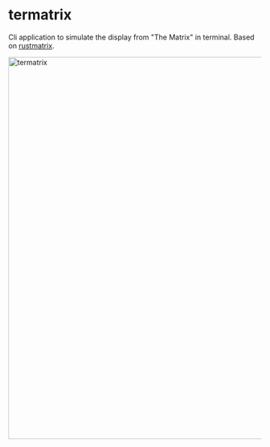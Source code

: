 # termatrix
Cli application to simulate the display from "The Matrix" in terminal. Based on [rustmatrix](https://github.com/meganehouser/rustmatrix).

<img width="759" alt="termatrix" src="https://user-images.githubusercontent.com/1280199/67680821-6d5f0100-f9cf-11e9-8989-d88684ff1dfc.png">

